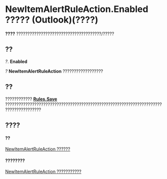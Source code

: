 
# NewItemAlertRuleAction.Enabled ????? (Outlook)(????)

 **????** ??????????????????????????????????????/?????


## ??

 _?_. **Enabled**

 _?_ **NewItemAlertRuleAction** ??????????????????


## ??

???????????? **[Rules.Save](d838eca0-4ec5-ab43-a031-fd65ab7d9f3c.md)** ??????????????????????????????????????????????????????????????????????????????????????


## ????


#### ??


[NewItemAlertRuleAction ??????](01d30816-50aa-ff23-69a0-4aa627b3d7e4.md)
#### ????????


[NewItemAlertRuleAction ???????????](http://msdn.microsoft.com/library/d086c4b9-b991-b84b-08cb-f66149ecaa4b%28Office.15%29.aspx)